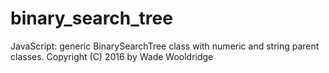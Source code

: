 # binary_search_tree
JavaScript: generic BinarySearchTree class with numeric and string parent classes.
Copyright (C) 2016 by Wade Wooldridge
